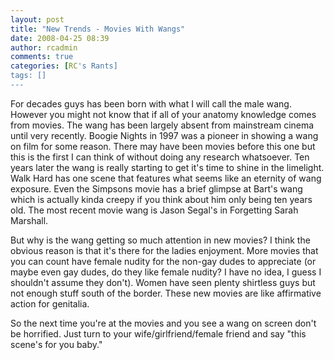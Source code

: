 ```yaml
---
layout: post
title: "New Trends - Movies With Wangs"
date: 2008-04-25 08:39
author: rcadmin
comments: true
categories: [RC's Rants]
tags: []
---
```

For decades guys has been born with what I will call the male wang. However you might not know that if all of your anatomy knowledge comes from movies. The wang has been largely absent from mainstream cinema until very recently. Boogie Nights in 1997 was a pioneer in showing a wang on film for some reason. There may have been movies before this one but this is the first I can think of without doing any research whatsoever. Ten years later the wang is really starting to get it's time to shine in the limelight. Walk Hard has one scene that features what seems like an eternity of wang exposure. Even the Simpsons movie has a brief glimpse at Bart's wang which is actually kinda creepy if you think about him only being ten years old. The most recent movie wang is Jason Segal's in Forgetting Sarah Marshall.

But why is the wang getting so much attention in new movies? I think the obvious reason is that it's there for the ladies enjoyment. More movies that you can count have female nudity for the non-gay dudes to appreciate (or maybe even gay dudes, do they like female nudity? I have no idea, I guess I shouldn't assume they don't). Women have seen plenty shirtless guys but not enough stuff south of the border. These new movies are like affirmative action for genitalia. 

So the next time you're at the movies and you see a wang on screen don't be horrified. Just turn to your wife/girlfriend/female friend and say "this scene's for you baby."


